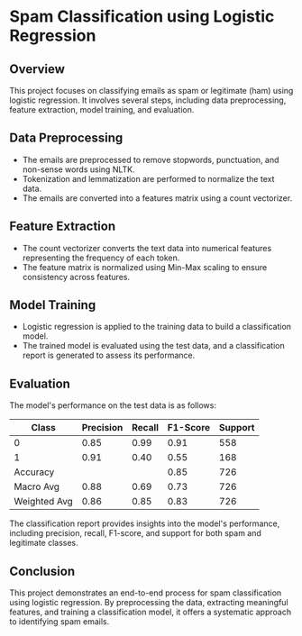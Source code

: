 

# Spam Classification using Logistic Regression

## Overview

This project focuses on classifying emails as spam or legitimate (ham) using logistic regression. It involves several steps, including data preprocessing, feature extraction, model training, and evaluation.

## Data Preprocessing

- The emails are preprocessed to remove stopwords, punctuation, and non-sense words using NLTK.
- Tokenization and lemmatization are performed to normalize the text data.
- The emails are converted into a features matrix using a count vectorizer.

## Feature Extraction

- The count vectorizer converts the text data into numerical features representing the frequency of each token.
- The feature matrix is normalized using Min-Max scaling to ensure consistency across features.

## Model Training

- Logistic regression is applied to the training data to build a classification model.
- The trained model is evaluated using the test data, and a classification report is generated to assess its performance.

## Evaluation

The model's performance on the test data is as follows:

|     Class     | Precision | Recall | F1-Score | Support |
|---------------|-----------|--------|----------|---------|
|       0       |    0.85   |  0.99  |   0.91   |   558   |
|       1       |    0.91   |  0.40  |   0.55   |   168   |
|    Accuracy   |           |        |   0.85   |   726   |
|   Macro Avg   |    0.88   |  0.69  |   0.73   |   726   |
| Weighted Avg |    0.86   |  0.85  |   0.83   |   726   |

The classification report provides insights into the model's performance, including precision, recall, F1-score, and support for both spam and legitimate classes.

## Conclusion

This project demonstrates an end-to-end process for spam classification using logistic regression. By preprocessing the data, extracting meaningful features, and training a classification model, it offers a systematic approach to identifying spam emails.

